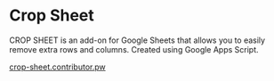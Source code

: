 # Crop Sheet

CROP SHEET is an add-on for Google Sheets that allows you to easily remove extra rows and columns. Created using Google Apps Script.

[crop-sheet.contributor.pw](https://crop-sheet.contributor.pw)
